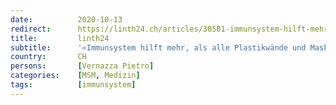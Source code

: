 ```yaml
---
date:          2020-10-13
redirect:      https://linth24.ch/articles/30501-immunsystem-hilft-mehr-als-alle-plastikwaende-und-masken
title:         linth24
subtitle:      '«Immunsystem hilft mehr, als alle Plastikwände und Masken»'
country:       CH
persons:       [Vernazza Pietro]
categories:    [MSM, Medizin]
tags:          [immunsystem]
---
```

